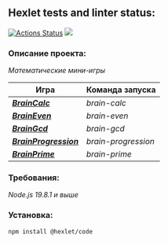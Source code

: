 ## **Hexlet tests and linter status:**  
[![Actions Status](https://github.com/KoDanny/frontend-project-44/workflows/hexlet-check/badge.svg)](https://github.com/KoDanny/frontend-project-44/actions)
<a  href="https://codeclimate.com/github/KoDanny/frontend-project-44/maintainability"><img  src="https://api.codeclimate.com/v1/badges/8ab46c1b075eeec30543/maintainability"  /></a>

### Описание проекта:
*Математические мини-игры*

| Игра 							                                                          |Команда запуска |
|--|--|
| [***BrainCalc***](https://asciinema.org/a/18KERm6Fzi3kICaqgjrD5jzNg)         |*brain-calc* |
| [***BrainEven***](https://asciinema.org/a/QwYsBnf37PUD0SYPXXXdtbwgo)         |*brain-even* |
| [***BrainGcd***](https://asciinema.org/a/6RAoEjVQ0g641aVqtnNW1CDjp)          |*brain-gcd*  |
| [***BrainProgression***](https://asciinema.org/a/yNcoomX5rGf2xjVlekp2ZynxV)  |*brain-progression* |
| [***BrainPrime***](https://asciinema.org/a/aVNP1iVl87DSXA5q33uB6X53W)        |*brain-prime*|

### Требования:
*Node.js 19.8.1 и выше*
### Установка:
```plaintext
npm install @hexlet/code
```


